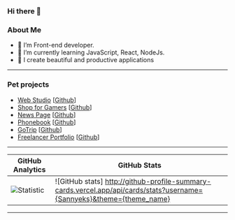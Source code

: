 ### Hi there 👋


### About Me
 - :telescope: I’m Front-end developer.
 - :seedling: I’m currently learning JavaScript, React, NodeJs.
 - :milky_way: I create beautiful and productive applications
---

### Pet projects 
- [Web Studio](https://sannyeks.github.io/goit-markup-hw-08/) [[Github](https://github.com/Sannyeks/goit-markup-hw-08)]
- [Shop for Gamers](https://sannyeks.github.io/shop-for-gamers/) [[Github](https://github.com/Sannyeks/shop-for-gamers)]
- [News Page](https://sannyeks.github.io/news-page/) [[Github](https://github.com/Sannyeks/news-page)]
- [Phonebook](https://sannyeks.github.io/goit-react-hw-08-phonebook/) [[Github](https://github.com/Sannyeks/goit-react-hw-08-phonebook)]
- [GoTrip](https://sannyeks.github.io/GoTrip/) [[Github](https://github.com/Sannyeks/GoTrip)]
- [Freelancer Portfolio](https://sannyeks.github.io/freelancer-portfolio/) [[Github](https://github.com/Sannyeks/freelancer-portfolio)]

---


| **GitHub Analytics** | **GitHub Stats** |
|----------------------|---------------|
| ![Statistic](https://github-readme-stats.vercel.app/api/top-langs/?username=Sannyeks&layout=compact&theme=github_dark&border_color=1d1d1f&card_width=400) | ![GitHub stats] http://github-profile-summary-cards.vercel.app/api/cards/stats?username={Sannyeks}&theme={theme_name}


---


<!--
**Sannyeks/sannyeks** is a ✨ _special_ ✨ repository because its `README.md` (this file) appears on your GitHub profile.
Here are some ideas to get you started:

- 🔭 I’m currently working on ...
- 🌱 I’m currently learning ...
- 👯 I’m looking to collaborate on ...
- 🤔 I’m looking for help with ...
- 💬 Ask me about ...
- 📫 How to reach me: ...
- 😄 Pronouns: ...
- ⚡ Fun fact: ...
-->
